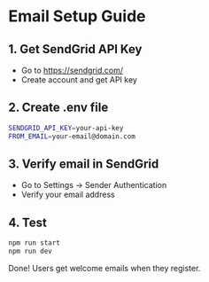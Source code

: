 # Email Setup Guide

## 1. Get SendGrid API Key
- Go to https://sendgrid.com/
- Create account and get API key

## 2. Create .env file
```bash
SENDGRID_API_KEY=your-api-key
FROM_EMAIL=your-email@domain.com
```

## 3. Verify email in SendGrid
- Go to Settings → Sender Authentication
- Verify your email address

## 4. Test
```bash
npm run start
npm run dev
```

Done! Users get welcome emails when they register.
